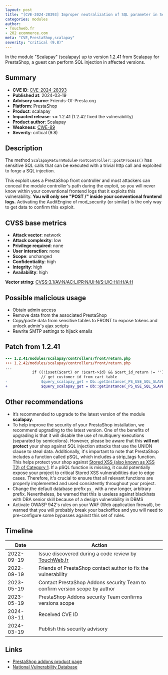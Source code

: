 ```yaml
---
layout: post
title: "[CVE-2024-28393] Improper neutralization of SQL parameter in Scalapay module for PrestaShop"
categories: modules
author:
- Touchweb.fr
- 202 ecommerce.com
meta: "CVE,PrestaShop,scalapay"
severity: "critical (9.8)"
---
```


In the module "Scalapay" (scalapay) up to version 1.2.41 from Scalapay for PrestaShop, a guest can perform SQL injection in affected versions.

## Summary

* **CVE ID**: [CVE-2024-28393](https://cve.mitre.org/cgi-bin/cvename.cgi?name=CVE-2024-28393)
* **Published at**: 2024-03-19
* **Advisory source**: Friends-Of-Presta.org
* **Platform**: PrestaShop
* **Product**: scalapay
* **Impacted release**: <= 1.2.41 (1.2.42 fixed the vulnerability)
* **Product author**: Scalapay
* **Weakness**: [CWE-89](https://cwe.mitre.org/data/definitions/89.html)
* **Severity**: critical (9.8)

## Description

The method `ScalapayReturnModuleFrontController::postProcess()` has sensitive SQL calls that can be executed with a trivial http call and exploited to forge a SQL injection.

This exploit uses a PrestaShop front controller and most attackers can conceal the module controller's path during the exploit, so you will never know within your conventional frontend logs that it exploits this vulnerability. **You will only see "POST /" inside your conventional frontend logs.** Activating the AuditEngine of mod_security (or similar) is the only way to get data to confirm this exploit.


## CVSS base metrics

* **Attack vector**: network
* **Attack complexity**: low
* **Privilege required**: none
* **User interaction**: none
* **Scope**: unchanged
* **Confidentiality**: high
* **Integrity**: high
* **Availability**: high

**Vector string**: [CVSS:3.1/AV:N/AC:L/PR:N/UI:N/S:U/C:H/I:H/A:H](https://nvd.nist.gov/vuln-metrics/cvss/v3-calculator?vector=AV:N/AC:L/PR:N/UI:N/S:U/C:H/I:H/A:H)

## Possible malicious usage

* Obtain admin access
* Remove data from the associated PrestaShop
* Copy/paste data from sensitive tables to FRONT to expose tokens and unlock admin's ajax scripts
* Rewrite SMTP settings to hijack emails

## Patch from 1.2.41

```diff
--- 1.2.41/modules/scalapay/controllers/front/return.php
+++ 1.2.42/modules/scalapay/controllers/front/return.php
...
            if ((!isset($cart) or !$cart->id) && $cart_id_return != '') {
                // get customer id from cart table
-               $query_scalapay_get = Db::getInstance(_PS_USE_SQL_SLAVE_)->executeS("SELECT id_customer FROM " . _DB_PREFIX_ . "cart WHERE id_cart='" . $cart_id_return . "'");
+               $query_scalapay_get = Db::getInstance(_PS_USE_SQL_SLAVE_)->executeS("SELECT id_customer FROM " . _DB_PREFIX_ . "cart WHERE id_cart='" . pSQL($cart_id_return) . "'");
```

## Other recommendations

* It’s recommended to upgrade to the latest version of the module **scalapay**.
* To help improve the security of your PrestaShop installation, we recommend upgrading to the latest version. One of the benefits of upgrading is that it will disable the use of multiquery executions (separated by semicolons). However, please be aware that this **will not protect** your shop against SQL injection attacks that use the UNION clause to steal data. Additionally, it's important to note that PrestaShop includes a function called pSQL, which includes a strip_tags function. This helps protect your shop against [Stored XSS (also known as XSS T2) of Category 1](https://security.friendsofpresta.org/modules/2023/02/07/stored-xss.html). If a pSQL function is missing, it could potentially expose your project to critical Stored XSS vulnerabilities due to edge cases. Therefore, it's crucial to ensure that all relevant functions are properly implemented and used consistently throughout your project.
* Change the default database prefix `ps_` with a new longer, arbitrary prefix. Nevertheless, be warned that this is useless against blackhats with DBA senior skill because of a design vulnerability in DBMS
* Activate OWASP 942's rules on your WAF (Web application firewall), be warned that you will probably break your backoffice and you will need to pre-configure some bypasses against this set of rules.


## Timeline

| Date | Action |
|--|--|
| 2022-09-19 | Issue discovered during a code review by [TouchWeb.fr](https://www.touchweb.fr) |
| 2022-09-19 | Friends of PrestaShop contact author to fix the vulnerability |
| 2023-05-19 | Contact PrestaShop Addons security Team to confirm version scope by author |
| 2023-05-19 | PrestaShop Addons security Team confirms versions scope |
| 2024-03-11 | Received CVE ID |
| 2024-03-19 | Publish this security advisory |


## Links

* [PrestaShop addons product page](https://addons.prestashop.com/fr/paiement-en-plusieurs-fois/87023-scalapay-payez-en-3-fois-sans-frais.html)
* [National Vulnerability Database](https://nvd.nist.gov/vuln/detail/CVE-2024-28393)
